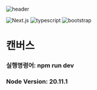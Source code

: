 ![header](https://capsule-render.vercel.app/api?type=venom&color=f25c54&height=250&section=header&text=루루봇&fontSize=90&fontColor=000)

![Next.js](https://img.shields.io/badge/Next.js-000?logo=nextdotjs&logoColor=fff&style=for-the-badge)
![typescript](https://img.shields.io/badge/TypeScript-007ACC?style=for-the-badge&logo=typescript&logoColor=white)
![bootstrap](https://img.shields.io/badge/Bootstrap-563D7C?style=for-the-badge&logo=bootstrap&logoColor=white)

# 캔버스

### 실행명령어: npm run dev

### Node Version: 20.11.1
